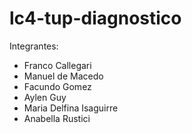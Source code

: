 # lc4-tup-diagnostico

Integrantes:

- Franco Callegari
- Manuel de Macedo
- Facundo Gomez
- Aylen Guy
- Maria Delfina Isaguirre
- Anabella Rustici
